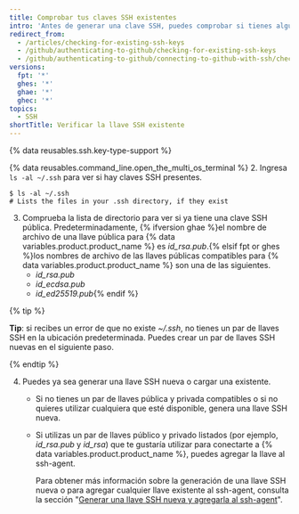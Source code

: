 ```yaml
---
title: Comprobar tus claves SSH existentes
intro: 'Antes de generar una clave SSH, puedes comprobar si tienes alguna clave SSH existente.'
redirect_from:
  - /articles/checking-for-existing-ssh-keys
  - /github/authenticating-to-github/checking-for-existing-ssh-keys
  - /github/authenticating-to-github/connecting-to-github-with-ssh/checking-for-existing-ssh-keys
versions:
  fpt: '*'
  ghes: '*'
  ghae: '*'
  ghec: '*'
topics:
  - SSH
shortTitle: Verificar la llave SSH existente
---
```


{% data reusables.ssh.key-type-support %}

{% data reusables.command_line.open_the_multi_os_terminal %}
2. Ingresa `ls -al ~/.ssh` para ver si hay claves SSH presentes.

  ```shell
  $ ls -al ~/.ssh
  # Lists the files in your .ssh directory, if they exist
  ```

3. Comprueba la lista de directorio para ver si ya tiene una clave SSH pública. Predeterminadamente, {% ifversion ghae %}el nombre de archivo de una llave pública para {% data variables.product.product_name %} es *id_rsa.pub*.{% elsif fpt or ghes %}los nombres de archivo de las llaves públicas compatibles para {% data variables.product.product_name %} son una de las siguientes.
    - *id_rsa.pub*
    - *id_ecdsa.pub*
    - *id_ed25519.pub*{% endif %}

  {% tip %}

  **Tip**: si recibes un error de que no existe *~/.ssh*, no tienes un par de llaves SSH en la ubicación predeterminada. Puedes crear un par de llaves SSH nuevas en el siguiente paso.

  {% endtip %}

4. Puedes ya sea generar una llave SSH nueva o cargar una existente.
    - Si no tienes un par de llaves pública y privada compatibles o si no quieres utilizar cualquiera que esté disponible, genera una llave SSH nueva.
    - Si utilizas un par de llaves público y privado listados (por ejemplo, *id_rsa.pub* y *id_rsa*) que te gustaría utilizar para conectarte a {% data variables.product.product_name %}, puedes agregar la llave al ssh-agent.

      Para obtener más información sobre la generación de una llave SSH nueva o para agregar cualquier llave existente al ssh-agent, consulta la sección "[Generar una llave SSH nueva y agregarla al ssh-agent](/authentication/connecting-to-github-with-ssh/generating-a-new-ssh-key-and-adding-it-to-the-ssh-agent)".
